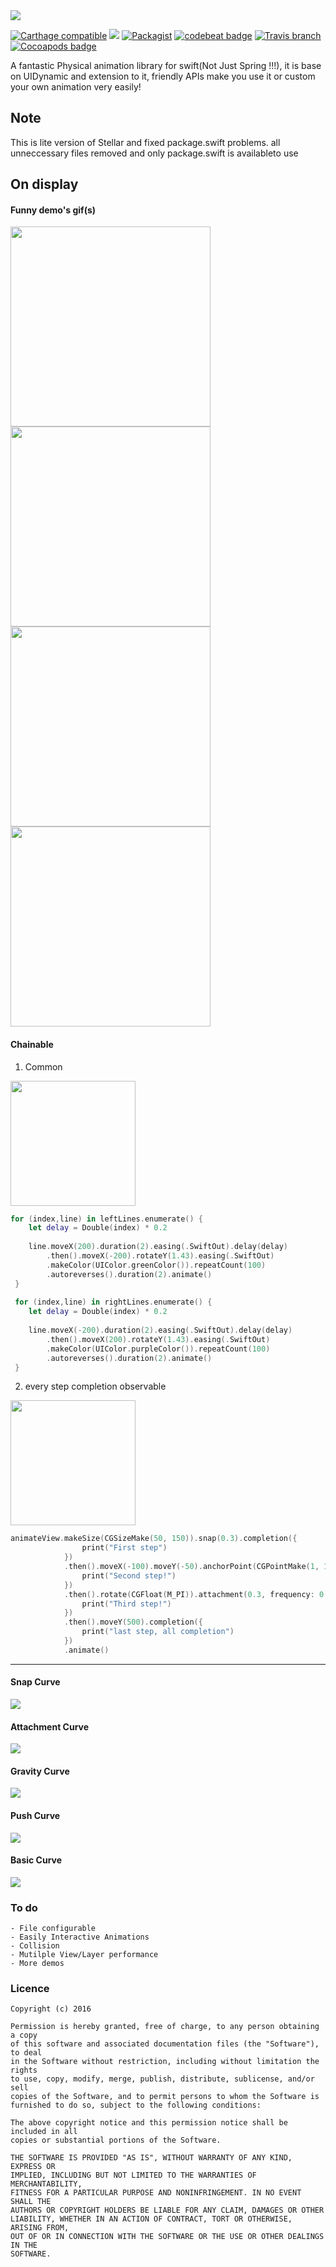 <img src="https://github.com/AugustRush/Stellar/blob/master/title.png">

[![Carthage compatible](https://img.shields.io/badge/Carthage-compatible-4BC51D.svg)](https://github.com/Carthage/Carthage)
![](https://img.shields.io/cocoapods/v/Stellar.svg?label=Current%20Release) [![Packagist](https://img.shields.io/packagist/l/doctrine/orm.svg?maxAge=2592000?style=flat-square)](https://github.com/AugustRush/Stellar/blob/master/LICENSE.md) [![codebeat badge](https://codebeat.co/badges/e91a2d21-b20c-4b2b-a782-e0e2ecd65063)](https://codebeat.co/projects/github-com-augustrush-stellar) [![Travis branch](https://img.shields.io/travis/rust-lang/rust/master.svg?maxAge=2592000?style=flat-square)]() [![Cocoapods badge](https://img.shields.io/cocoapods/p/Stellar.svg?maxAge=2592000?style=flat-square)]()

A fantastic Physical animation library for swift(Not Just Spring !!!), it is base on UIDynamic and extension to it, friendly APIs make you use it or custom your own animation very easily!

## Note
This is lite version of Stellar and fixed package.swift problems.
all unneccessary files removed and only package.swift is availableto use 
## On display

#### Funny demo's gif(s)
<img src="https://github.com/AugustRush/Stellar/blob/master/example5.gif" width="320">
<img src="https://github.com/AugustRush/Stellar/blob/master/balls.gif" width="320">
<img src="https://github.com/AugustRush/Stellar/blob/master/layers.gif" width="320">
<img src="https://github.com/AugustRush/Stellar/blob/master/example6.gif" width="320">

#### Chainable 

1) Common</br>

<img src="https://github.com/AugustRush/Stellar/blob/master/lines.gif" width="200">

``` swift
for (index,line) in leftLines.enumerate() {
    let delay = Double(index) * 0.2
    
    line.moveX(200).duration(2).easing(.SwiftOut).delay(delay)
        .then().moveX(-200).rotateY(1.43).easing(.SwiftOut)
        .makeColor(UIColor.greenColor()).repeatCount(100)
        .autoreverses().duration(2).animate()
 }
        
 for (index,line) in rightLines.enumerate() {
    let delay = Double(index) * 0.2
    
    line.moveX(-200).duration(2).easing(.SwiftOut).delay(delay)
        .then().moveX(200).rotateY(1.43).easing(.SwiftOut)
        .makeColor(UIColor.purpleColor()).repeatCount(100)
        .autoreverses().duration(2).animate()
 }
```

2) every step completion observable </br>

<img src="https://github.com/AugustRush/Stellar/blob/master/example4.gif" width="200">

``` swift
animateView.makeSize(CGSizeMake(50, 150)).snap(0.3).completion({
                print("First step")
            })
            .then().moveX(-100).moveY(-50).anchorPoint(CGPointMake(1, 1)).duration(1).completion({
                print("Second step!")
            })
            .then().rotate(CGFloat(M_PI)).attachment(0.3, frequency: 0.8).completion({
                print("Third step!")
            })
            .then().moveY(500).completion({
                print("last step, all completion")
            })
            .animate()
```

----------
#### Snap Curve
<img src="https://github.com/AugustRush/Stellar/blob/master/snapCurve.gif">

#### Attachment Curve
<img src="https://github.com/AugustRush/Stellar/blob/master/attachmentCurve.gif">

#### Gravity Curve
<img src="https://github.com/AugustRush/Stellar/blob/master/gravityCurve.gif">

#### Push Curve
<img src="https://github.com/AugustRush/Stellar/blob/master/pushCurve.gif">

#### Basic Curve
<img src="https://github.com/AugustRush/Stellar/blob/master/basicCurve.gif">

### To do
```
- File configurable
- Easily Interactive Animations
- Collision
- Mutilple View/Layer performance
- More demos
```
### Licence
```
Copyright (c) 2016 

Permission is hereby granted, free of charge, to any person obtaining a copy
of this software and associated documentation files (the "Software"), to deal
in the Software without restriction, including without limitation the rights
to use, copy, modify, merge, publish, distribute, sublicense, and/or sell
copies of the Software, and to permit persons to whom the Software is
furnished to do so, subject to the following conditions:

The above copyright notice and this permission notice shall be included in all
copies or substantial portions of the Software.

THE SOFTWARE IS PROVIDED "AS IS", WITHOUT WARRANTY OF ANY KIND, EXPRESS OR
IMPLIED, INCLUDING BUT NOT LIMITED TO THE WARRANTIES OF MERCHANTABILITY,
FITNESS FOR A PARTICULAR PURPOSE AND NONINFRINGEMENT. IN NO EVENT SHALL THE
AUTHORS OR COPYRIGHT HOLDERS BE LIABLE FOR ANY CLAIM, DAMAGES OR OTHER
LIABILITY, WHETHER IN AN ACTION OF CONTRACT, TORT OR OTHERWISE, ARISING FROM,
OUT OF OR IN CONNECTION WITH THE SOFTWARE OR THE USE OR OTHER DEALINGS IN THE
SOFTWARE.
```
